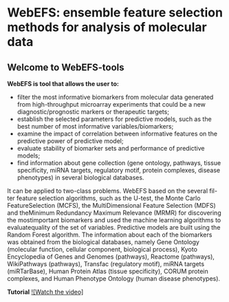 # WebEFS: ensemble feature selection methods for analysis of molecular data

## Welcome to WebEFS-tools
**WebEFS is tool that allows the user to:**
* filter the most informative biomarkers from molecular data generated from high-throughput microarray experiments that could be a new diagnostic/prognostic markers or therapeutic targets;
* establish the selected parameters for predictive models, such as the best number of most informative variables/biomarkers;
* examine the impact of correlation between informative features on the predictive power of predictive model;
* evaluate stability of biomarker sets and performance of predictive models;
* find information about gene collection (gene ontology, pathways, tissue specificity, miRNA targets, regulatory motif, protein complexes, disease phenotypes) in several biological databases.

It can be applied to two-class problems. WebEFS based on the several fil-ter feature selection algorithms, such as the U-test, the Monte Carlo FeatureSelection (MCFS), the MultiDimensional Feature Selection (MDFS) and theMinimum Redundancy Maximum Relevance (MRMR) for discovering the mostimportant biomarkers and used the machine learning algorithms to evaluatequality of the set of variables. Predictive models are built using the Random Forest algorithm.
The information about each of the biomarkers was obtained from the biological databases, namely Gene Ontology (molecular function, cellular component, biological process), Kyoto Encyclopedia of Genes and Genomes (pathways), Reactome (pathways), WikiPathways (pathways), Transfac (regulatory motif), miRNA targets (miRTarBase), Human Protein Atlas (tissue specificity), CORUM protein complexes, and Human Phenotype Ontology (human disease phenotypes).

**Tutorial**
[![Watch the video]](https://www.youtube.com/embed/e5oHiaigA68)
